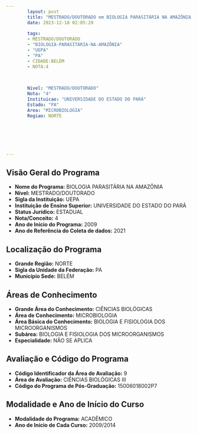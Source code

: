 ```yaml
---
        layout: post
        title: "MESTRADO/DOUTORADO em BIOLOGIA PARASITÁRIA NA AMAZÔNIA na UEPA  "
        date: 2023-12-18 02:05:29
     
        tags:
        - MESTRADO/DOUTORADO
        - "BIOLOGIA-PARASITÁRIA-NA-AMAZÔNIA"
        - "UEPA"
        - "PA"
        - CIDADE:BELÉM
        - NOTA:4
        
       

        Nivel: "MESTRADO/DOUTORADO"
        Nota: "4"
        Instituicao: "UNIVERSIDADE DO ESTADO DO PARÁ"
        Estado: "PA"
        Area: "MICROBIOLOGIA"
        Regiao: NORTE
        
        
        
        
        
        
---
```

## Visão Geral do Programa
- **Nome do Programa:** BIOLOGIA PARASITÁRIA NA AMAZÔNIA
- **Nível:** MESTRADO/DOUTORADO
- **Sigla da Instituição:** UEPA
- **Instituição de Ensino Superior:** UNIVERSIDADE DO ESTADO DO PARÁ
- **Status Jurídico:** ESTADUAL
- **Nota/Conceito:** 4
- **Ano de Início do Programa:** 2009
- **Ano de Referência do Coleta de dados:** 2021

## Localização do Programa
- **Grande Região:** NORTE
- **Sigla da Unidade da Federação:** PA
- **Município Sede:** BELÉM

## Áreas de Conhecimento
- **Grande Área do Conhecimento:** CIÊNCIAS BIOLÓGICAS
- **Área de Conhecimento:** MICROBIOLOGIA
- **Área Básica do Conhecimento:** BIOLOGIA E FISIOLOGIA DOS MICROORGANISMOS
- **Subárea:** BIOLOGIA E FISIOLOGIA DOS MICROORGANISMOS
- **Especialidade:** NÃO SE APLICA

## Avaliação e Código do Programa
- **Código Identificador da Área de Avaliação:** 9
- **Área de Avaliação:** CIÊNCIAS BIOLÓGICAS III
- **Código do Programa de Pós-Graduação:** 15006018002P7


## Modalidade e Ano de Início do Curso
- **Modalidade do Programa:** ACADÊMICO
- **Ano de Início de Cada Curso:** 2009/2014
